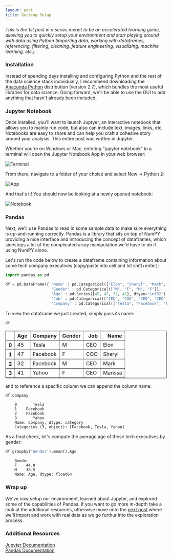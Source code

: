 ```yaml
---
layout: post
title: Getting Setup
---
```


*This is the 1st post in a series meant to be an accelerated learning guide, allowing you to quickly setup your environment and start playing around with data using Python (importing data, working with dataframes, referencing, filtering, cleaning, feature engineering, visualizing, machine learning, etc.)*

### Installation 

Instead of spending days installing and configuring Python and the rest of the data science stack individually, I recommend downloading the [Anaconda Python](https://www.continuum.io/downloads "Anaconda Python") distribution (version 2.7), which bundles the most useful libraries for data science. Going forward, we'll be able to use the GUI to add anything that hasn't already been included.

### Jupyter Notebook

Once installed, you'll want to launch Juptyer, an interactive notebook that allows you to mainly run code, but also can include text, images, links, etc. Notebooks are easy to share and can help you craft a cohesive story around your analysis. This entire post was written in Jupyter.

Whether you're on Windows or Mac, entering "jupyter notebook" in a terminal will open the Jupyter Notebook App in your web browser:

![Terminal](https://mbalar.github.io/img/terminal.jpg)

From there, navigate to a folder of your choice and select New -> Python 2:

![App](https://mbalar.github.io/img/app.jpg)

And that's it! You should now be looking at a newly opened notebook:

![Notebook](https://mbalar.github.io/img/notebook.jpg)

### Pandas

Next, we'll use Pandas to read in some sample data to make sure everything is up-and-running correctly. Pandas is a library that sits on top of NumPY providing a nice interface and introducing the concept of dataframes, which sidesteps a lot of the complicated array manipulation we'd have to do if using NumPY alone.

Let's run the code below to create a dataframe containing information about some tech company executives (copy/paste into cell and hit shift+enter):


```python
import pandas as pd

df = pd.DataFrame({ 'Name' : pd.Categorical(["Elon", "Sheryl", "Mark", "Marissa"]),
                    'Gender' : pd.Categorical(["M", "F", "M", "F"]),
                    'Age' : pd.Series([45, 47, 32, 41], dtype='int32'),
                    'Job' : pd.Categorical(["CEO", "COO", "CEO", "CEO"]),
                    'Company' : pd.Categorical(["Tesla", "Facebook", "Facebook", "Yahoo"])})
```

To view the dataframe we just created, simply pass its name:


```python
df
```




<div>
<table border="1" class="dataframe">
  <thead>
    <tr style="text-align: right;">
      <th></th>
      <th>Age</th>
      <th>Company</th>
      <th>Gender</th>
      <th>Job</th>
      <th>Name</th>
    </tr>
  </thead>
  <tbody>
    <tr>
      <th>0</th>
      <td>45</td>
      <td>Tesla</td>
      <td>M</td>
      <td>CEO</td>
      <td>Elon</td>
    </tr>
    <tr>
      <th>1</th>
      <td>47</td>
      <td>Facebook</td>
      <td>F</td>
      <td>COO</td>
      <td>Sheryl</td>
    </tr>
    <tr>
      <th>2</th>
      <td>32</td>
      <td>Facebook</td>
      <td>M</td>
      <td>CEO</td>
      <td>Mark</td>
    </tr>
    <tr>
      <th>3</th>
      <td>41</td>
      <td>Yahoo</td>
      <td>F</td>
      <td>CEO</td>
      <td>Marissa</td>
    </tr>
  </tbody>
</table>
</div>



and to reference a specific column we can append the column name:


```python
df.Company
```



```
    0       Tesla
    1    Facebook
    2    Facebook
    3       Yahoo
    Name: Company, dtype: category
    Categories (3, object): [Facebook, Tesla, Yahoo]
```


As a final check, let's compute the average age of these tech executives by gender:


```python
df.groupby('Gender').mean().Age
```



```
    Gender
    F    44.0
    M    38.5
    Name: Age, dtype: float64
```


### Wrap up

We've now setup our environment, learned about Jupyter, and explored some of the capabilities of Pandas. If you want to go more in-depth take a look at the additional resources, otherwise move onto the [next post](http://www.mitalbalar.com "Data Exploration") where we'll import and work with real data as we go furthur into the exploration process.

### Additional Resources

[Jupyter Documentation](https://jupyter.readthedocs.io/en/latest/index.html "Jupyter Documentation")  
[Pandas Documentation](http://pandas.pydata.org/pandas-docs/stable/index.html "Pandas Documentation")

